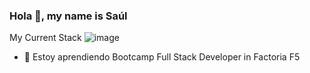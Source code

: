 ### Hola 👋, my name is Saúl

My Current Stack
![image](https://user-images.githubusercontent.com/116891045/228465190-064969ac-a86e-4b86-8c7e-cda3fac0eca1.png)


- 🌱 Estoy aprendiendo Bootcamp Full Stack Developer in Factoria F5 





